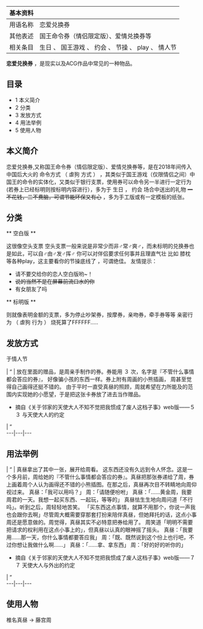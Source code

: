 |  **基本资料**  ||
|---|---|
|用语名称  |  恋爱兑换券   |
|其他表述  |  国王命令券（情侣限定版）、爱情兑换券等   |
|相关条目  |  生日  、  国王游戏  、  约会  、  节操  、  play  、  情人节   |
  
**恋爱兑换券** ，是现实以及ACG作品中常见的一种物品。

##  目录

  * 1  本义简介 
  * 2  分类 
  * 3  发放方式 
  * 4  用法举例 
  * 5  使用人物 

##  本义简介

恋爱兑换券,又称国王命令券（情侣限定版）、爱情兑换券等，是在2018年间传入中国后大火的  命令方式  （  虐狗  方式  ）
，其类似于国王游戏（仅限情侣之间）中国王的命令的实体化，又类似于银行支票，使用券可以命令另一半进行一定行为(若券上已经标明则按标明内容进行），多为于  生日
，  约会  场合中送出的礼物 ~~一不花钱，二不费脑，可谓节能环保又有心~~ ，多为手工版或有一定模板的纸张。

##  分类

** 空白版  **

这很像空头支票  空头支票一般来说是非常少而非♂常♂爽♂，而未标明的兑换券也是如此，可以自♂由♂发♂挥♂  你可以对伴侣要求任何事并且理直气壮  比如
膝枕  等各种play，这主要看你的节操底线了  ，可谓绝佳。 友情提示：

  * 请不要交给你的恋人空白版哟~！ 
  * ~~说的当然不是在屏幕前流口水的你~~
  * 有女朋友了吗 

** 标明版  **

则就像表明金额的支票，多为停止吵架券，按摩券，亲吻券，牵手券等等  亲密行为  （  虐狗  行为  ）  烧死算了FFFFFF.....

##  发放方式

于情人节

|  “  |  放在里面的赠品，是周亲手制作的券。券能用 ３ 次，名字是『不管什么事情都会答应的券』，  好像骗小孩的东西一样。券上附有周画的小熊插画， 周甚至觉得自己画得还挺不错的。 由于平时一直受真昼的照顾，周就希望在力所能及的范围内实现她的小愿望，于是把这张卡券放了进去当作赠品。 </br>

  * 摘自《关于邻家的天使大人不知不觉把我惯成了废人这档子事》web版——５３ 与天使大人的约定 

|  ”  
---|---|---  
  
##  用法举例

|  “  |  真昼拿出了其中一张，展开给周看。  这东西还没有久远到令人怀念。这是一个多月前，周给她的『不管什么事情都会答应的券』。真昼把那张券递给了周，券上画着周个人认为画得还不错的小熊插图。在那之后，真昼再次目不转睛地向周仰视过来。 真昼：「我可以用吗？」 周：「请随便吩咐」 真昼：「……黄金周，我要周君的一天。我想一起买东西、一起玩，等等的」 真昼怯生生地向周问道「不行吗」。听到之后，周轻轻地苦笑。 「买东西这点事情，就算不用那个，你说一声我也会跟你去啊」尽管周大概需要穿那套打扮来陪伴真昼，但她拜托的话，这点小事 周还是愿意做的。周觉得，真昼其实不必特意把券给用了。 周笑道「明明不需要把请求的权利用在这点小事上的」，但真昼以认真的眼神摇了摇头。 真昼：「我要用……那一天，你什么事情都要答应我」 周：「既、既然说到这个份上也行吧，不过你想让我做什么啊……」 真昼：「……拿、拿东西」 周：「好的好的听你的」 </br>

  * 摘自《关于邻家的天使大人不知不觉把我惯成了废人这档子事》web版——７７ 天使大人与外出的约定 

|  ”  
---|---|---  
  
##  使用人物

椎名真昼  →  藤宫周

  

